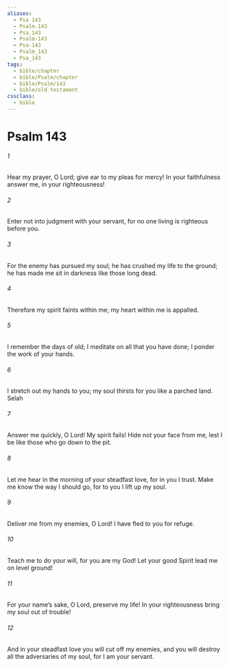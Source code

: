 ```yaml
---
aliases:
  - Psa 143
  - Psalm.143
  - Psa.143
  - Psalm-143
  - Psa-143
  - Psalm_143
  - Psa_143
tags:
  - bible/chapter
  - bible/Psalm/chapter
  - bible/Psalm/143
  - bible/old testament
cssclass:
  - bible
---
```


# Psalm 143

###### 1
Hear my prayer, O Lord;   give ear to my pleas for mercy! In your faithfulness answer me, in your righteousness!
###### 2
Enter not into judgment with your servant, for no one living is righteous before you.
###### 3
For the enemy has pursued my soul;   he has crushed my life to the ground;   he has made me sit in darkness like those long dead.
###### 4
Therefore my spirit faints within me; my heart within me is appalled.
###### 5
I remember the days of old;   I meditate on all that you have done; I ponder the work of your hands.
###### 6
I stretch out my hands to you;   my soul thirsts for you like a parched land. Selah
###### 7
Answer me quickly, O Lord!   My spirit fails!   Hide not your face from me,   lest I be like those who go down to the pit.
###### 8
Let me hear in the morning of your steadfast love, for in you I trust.   Make me know the way I should go,   for to you I lift up my soul.
###### 9
Deliver me from my enemies, O Lord! I have fled to you for refuge.
###### 10
Teach me to do your will, for you are my God!   Let your good Spirit lead me on level ground!
###### 11
For your name’s sake, O Lord, preserve my life! In your righteousness bring my soul out of trouble!
###### 12
And in your steadfast love you will cut off my enemies, and you will destroy all the adversaries of my soul, for I am your servant.


